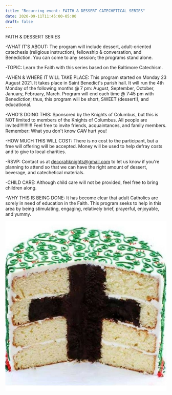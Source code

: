 ```yaml
---
title: "Recurring event: FAITH & DESSERT CATECHETICAL SERIES"
date: 2020-09-11T11:45:00-05:00
draft: false
---
```


FAITH & DESSERT SERIES

-WHAT IT'S ABOUT: The program will include dessert, adult-oriented catechesis (religious instruction), fellowship & conversation, and Benediction. You can come to any session; the programs stand alone.

-TOPIC: Learn the Faith with this series based on the Baltimore Catechism.

-WHEN & WHERE IT WILL TAKE PLACE: This program started on Monday 23 August 2021. It takes place in Saint Benedict's parish hall. It will run the 4th Monday of the following months @ 7 pm: August, September, October, January, February, March. Program will end each time @ 7:45 pm with Benediction; thus, this program will be short, SWEET (dessert!), and educational.

-WHO'S DOING THIS: Sponsored by the Knights of Columbus, but this is NOT limited to members of the Knights of Columbus. All people are invited!!!!!!!!!! Feel free to invite friends, acquaintances, and family members. Remember: What you don't know *CAN* hurt you!

-HOW MUCH THIS WILL COST: There is no cost to the participant, but a free will offering will be accepted. Money will be used to help defray costs and to give to local charities.

-RSVP: Contact us at decorahknights@gmail.com to let us know if you're planning to attend so that we can have the right amount of dessert, beverage, and catechetical materials.

-CHILD CARE: Although child care will not be provided, feel free to bring children along.

-WHY THIS IS BEING DONE: It has become clear that adult Catholics are sorely in need of education in the Faith. This program seeks to help in this area by being stimulating, engaging, relatively brief, prayerful, enjoyable, and yummy.

![faith cake](/events/faith-cake-cropped.jpg)